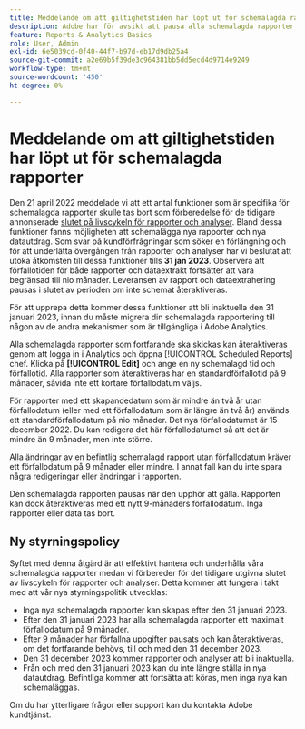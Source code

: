 ```yaml
---
title: Meddelande om att giltighetstiden har löpt ut för schemalagda rapporter
description: Adobe har för avsikt att pausa alla schemalagda rapporter som har ett skapandedatum som är längre än två år.
feature: Reports & Analytics Basics
role: User, Admin
exl-id: 6e5039cd-0f40-44f7-b97d-eb17d9db25a4
source-git-commit: a2e69b5f39de3c964381bb5dd5ecd4d9714e9249
workflow-type: tm+mt
source-wordcount: '450'
ht-degree: 0%

---
```


# Meddelande om att giltighetstiden har löpt ut för schemalagda rapporter

Den 21 april 2022 meddelade vi att ett antal funktioner som är specifika för schemalagda rapporter skulle tas bort som förberedelse för de tidigare annonserade [slutet på livscykeln för rapporter och analyser](https://www.adobe.com/go/analytics_rnaeol_en). Bland dessa funktioner fanns möjligheten att schemalägga nya rapporter och nya datautdrag. Som svar på kundförfrågningar som söker en förlängning och för att underlätta övergången från rapporter och analyser har vi beslutat att utöka åtkomsten till dessa funktioner tills **31 jan 2023**. Observera att förfallotiden för både rapporter och dataextrakt fortsätter att vara begränsad till nio månader. Leveransen av rapport och dataextrahering pausas i slutet av perioden om inte schemat återaktiveras.

För att upprepa detta kommer dessa funktioner att bli inaktuella den 31 januari 2023, innan du måste migrera din schemalagda rapportering till någon av de andra mekanismer som är tillgängliga i Adobe Analytics.

Alla schemalagda rapporter som fortfarande ska skickas kan återaktiveras genom att logga in i Analytics och öppna [!UICONTROL Scheduled Reports] chef. Klicka på **[!UICONTROL Edit]** och ange en ny schemalagd tid och förfallotid. Alla rapporter som återaktiveras har en standardförfallotid på 9 månader, såvida inte ett kortare förfallodatum väljs.

För rapporter med ett skapandedatum som är mindre än två år utan förfallodatum (eller med ett förfallodatum som är längre än två år) används ett standardförfallodatum på nio månader. Det nya förfallodatumet är 15 december 2022. Du kan redigera det här förfallodatumet så att det är mindre än 9 månader, men inte större.

Alla ändringar av en befintlig schemalagd rapport utan förfallodatum kräver ett förfallodatum på 9 månader eller mindre. I annat fall kan du inte spara några redigeringar eller ändringar i rapporten.

Den schemalagda rapporten pausas när den upphör att gälla. Rapporten kan dock återaktiveras med ett nytt 9-månaders förfallodatum. Inga rapporter eller data tas bort.

## Ny styrningspolicy

Syftet med denna åtgärd är att effektivt hantera och underhålla våra schemalagda rapporter medan vi förbereder för det tidigare utgivna slutet av livscykeln för rapporter och analyser. Detta kommer att fungera i takt med att vår nya styrningspolitik utvecklas:

* Inga nya schemalagda rapporter kan skapas efter den 31 januari 2023.
* Efter den 31 januari 2023 har alla schemalagda rapporter ett maximalt förfallodatum på 9 månader.
* Efter 9 månader har förfallna uppgifter pausats och kan återaktiveras, om det fortfarande behövs, till och med den 31 december 2023.
* Den 31 december 2023 kommer rapporter och analyser att bli inaktuella.
* Från och med den 31 januari 2023 kan du inte längre ställa in nya datautdrag. Befintliga kommer att fortsätta att köras, men inga nya kan schemaläggas.

Om du har ytterligare frågor eller support kan du kontakta Adobe kundtjänst.
